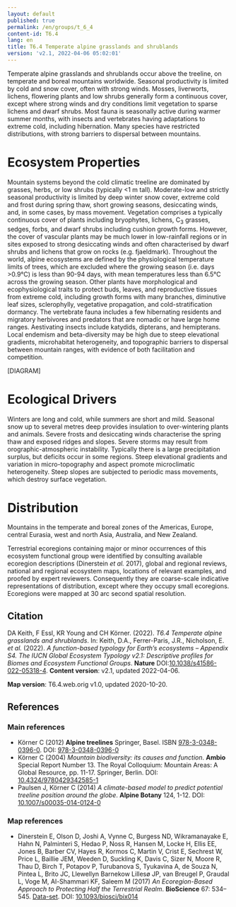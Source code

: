 ```yaml
---
layout: default
published: true
permalink: /en/groups/t_6_4
content-id: T6.4
lang: en
title: T6.4 Temperate alpine grasslands and shrublands
version: 'v2.1, 2022-04-06 05:02:01'
---
```


Temperate alpine grasslands and shrublands occur above the treeline, on temperate and boreal mountains worldwide. Seasonal productivity is limited by cold and snow cover, often with strong winds. Mosses, liverworts, lichens, flowering plants and low shrubs generally form a continuous cover, except where strong winds and dry conditions limit vegetation to sparse lichens and dwarf shrubs. Most fauna is seasonally active during warmer summer months, with insects and vertebrates having adaptations to extreme cold, including hibernation. Many species have restricted distributions, with strong barriers to dispersal between mountains.

# Ecosystem Properties
 
Mountain systems beyond the cold climatic treeline are dominated by grasses, herbs, or low shrubs (typically <1 m tall). Moderate-low and strictly seasonal productivity is limited by deep winter snow cover, extreme cold and frost during spring thaw, short growing seasons, desiccating winds, and, in some cases, by mass movement. Vegetation comprises a typically continuous cover of plants including bryophytes, lichens, C<sub>3</sub> grasses, sedges, forbs, and dwarf shrubs including cushion growth forms. However, the cover of vascular plants may be much lower in low-rainfall regions or in sites exposed to strong desiccating winds and often characterised by dwarf shrubs and lichens that grow on rocks (e.g. fjaeldmark). Throughout the world, alpine ecosystems are defined by the physiological temperature limits of trees, which are excluded where the growing season (i.e. days >0.9°C) is less than 90-94 days, with mean temperatures less than 6.5°C across the growing season. Other plants have morphological and ecophysiological traits to protect buds, leaves, and reproductive tissues from extreme cold, including growth forms with many branches, diminutive leaf sizes, sclerophylly, vegetative propagation, and cold-stratification dormancy. The vertebrate fauna includes a few hibernating residents and migratory herbivores and predators that are nomadic or have large home ranges. Aestivating insects include katydids, dipterans, and hemipterans. Local endemism and beta-diversity may be high due to steep elevational gradients, microhabitat heterogeneity, and topographic barriers to dispersal between mountain ranges, with evidence of both facilitation and competition.

[DIAGRAM]

# Ecological Drivers
 
Winters are long and cold, while summers are short and mild. Seasonal snow up to several metres deep provides insulation to over-wintering plants and animals. Severe frosts and desiccating winds characterise the spring thaw and exposed ridges and slopes. Severe storms may result from orographic-atmospheric instability. Typically there is a large precipitation surplus, but deficits occur in some regions. Steep elevational gradients and variation in micro-topography and aspect promote microclimatic heterogeneity. Steep slopes are subjected to periodic mass movements, which destroy surface vegetation.
 
# Distribution
 
Mountains in the temperate and boreal zones of the Americas, Europe, central Eurasia, west and north Asia, Australia, and New Zealand.

Terrestrial ecoregions containing major or minor occurrences of this ecosystem functional group were identified by consulting available ecoregion descriptions (Dinerstein _et al._ 2017), global and regional reviews, national and regional ecosystem maps, locations of relevant examples, and proofed by expert reviewers. Consequently they are coarse-scale indicative representations of distribution, except where they occupy small ecoregions. Ecoregions were mapped at 30 arc second spatial resolution.

## Citation

DA Keith, F Essl, KR Young and CH Körner. (2022). *T6.4 Temperate alpine grasslands and shrublands*. In: Keith, D.A., Ferrer-Paris, J.R., Nicholson, E. *et al.* (2022). *A function-based typology for Earth’s ecosystems – Appendix S4. The IUCN Global Ecosystem Typology v2.1: Descriptive profiles for Biomes and Ecosystem Functional Groups*. **Nature** DOI:[10.1038/s41586-022-05318-4](https://doi.org/10.1038/s41586-022-05318-4).
**Content version**: v2.1, updated 2022-04-06.

**Map version**: T6.4.web.orig v1.0, updated 2020-10-20.

## References

### Main references
* Körner C (2012) **Alpine treelines** Springer, Basel. ISBN [978-3-0348-0396-0](https://www.springer.com/978-3-0348-0396-0). DOI: [978-3-0348-0396-0](http://doi.org/978-3-0348-0396-0)
* Körner C  (2004) *Mountain biodiversity: its causes and function*. **Ambio** Special Report Number 13. The Royal Colloquium: Mountain Areas: A Global Resource, pp. 11-17. Springer, Berlin. DOI: [10.4324/9780429342585-1](http://doi.org/10.4324/9780429342585-1)
* Paulsen J, Körner C (2014) *A climate-based model to predict potential treeline position around the globe*. **Alpine Botany** 124, 1-12. DOI: [10.1007/s00035-014-0124-0](http://doi.org/10.1007/s00035-014-0124-0)

### Map references
* Dinerstein E, Olson D, Joshi A, Vynne C, Burgess ND, Wikramanayake E, Hahn N, Palminteri S, Hedao P, Noss R, Hansen M, Locke H, Ellis EE, Jones B, Barber CV, Hayes R, Kormos C, Martin V, Crist E, Sechrest W, Price L, Baillie JEM, Weeden D, Suckling K, Davis C, Sizer N, Moore R, Thau D, Birch T, Potapov P, Turubanova S, Tyukavina A, de Souza N, Pintea L, Brito JC, Llewellyn Barnekow Lillesø JP, van Breugel P, Graudal L, Voge M, Al-Shammari KF, Saleem M  (2017) *An Ecoregion-Based Approach to Protecting Half the Terrestrial Realm*. **BioScience** 67: 534–545. [Data-set](https://ecoregions2017.appspot.com/). DOI: [10.1093/biosci/bix014](http://doi.org/10.1093/biosci/bix014)
